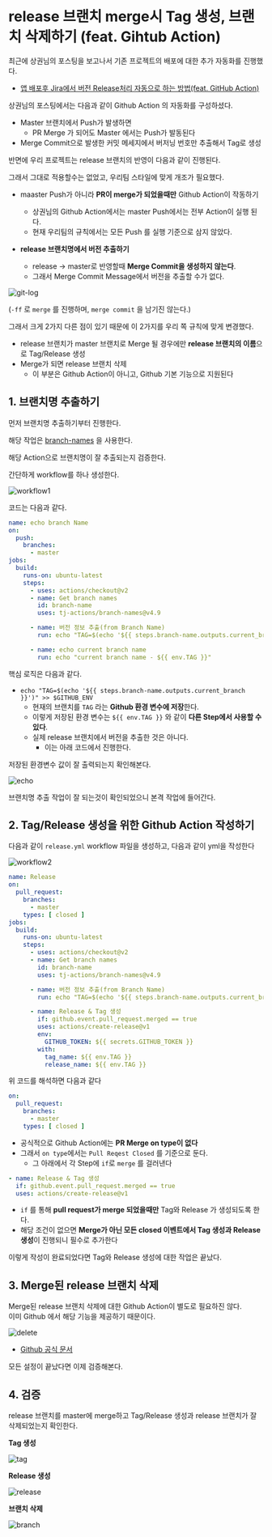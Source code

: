 # release 브랜치 merge시 Tag 생성, 브랜치 삭제하기 (feat. Gihtub Action)

최근에 상권님의 포스팅을 보고나서 기존 프로젝트의 배포에 대한 추가 자동화를 진행했다.  

* [앱 배포후 Jira에서 버전 Release처리 자동으로 하는 방법(feat. GitHub Action)](https://medium.com/prnd/%EC%95%B1-%EB%B0%B0%ED%8F%AC%ED%9B%84-jira%EC%97%90%EC%84%9C-%EB%B2%84%EC%A0%84-release%EC%B2%98%EB%A6%AC-%EC%9E%90%EB%8F%99%EC%9C%BC%EB%A1%9C-%ED%95%98%EB%8A%94-%EB%B0%A9%EB%B2%95-feat-github-action-ab4c4ecf437d)

상권님의 포스팅에서는 다음과 같이 Github Action 의 자동화를 구성하셨다.

* Master 브랜치에서 Push가 발생하면
  * PR Merge 가 되어도 Master 에서는 Push가 발동된다
* Merge Commit으로 발생한 커밋 메세지에서 버저닝 번호만 추출해서 Tag로 생성

반면에 우리 프로젝트는 release 브랜치의 반영이 다음과 같이 진행된다.  
  
그래서 그대로 적용할수는 없었고, 우리팀 스타일에 맞게 개조가 필요했다.

* maaster Push가 아니라 **PR이 merge가 되었을때만** Github Action이 작동하기
  * 상권님의 Github Action에서는 master Push에서는 전부 Action이 실행 된다.
  * 현재 우리팀의 규칙에서는 모든 Push 를 실행 기준으로 삼지 않았다.

* **release 브랜치명에서 버전 추출하기**
  * release -> master로 반영할때 **Merge Commit을 생성하지 않는다**.
  * 그래서 Merge Commit Message에서 버전을 추출할 수가 없다.

![git-log](./images/git-log.png)

(`-ff` 로 `merge` 를 진행하며, `merge commit` 을 남기진 않는다.)  
  
그래서 크게 2가지 다른 점이 있기 때문에 이 2가지를 우리 쪽 규칙에 맞게 변경했다.  

* release 브랜치가 master 브랜치로 Merge 될 경우에만 **release 브랜치의 이름**으로 Tag/Release 생성
* Merge가 되면 release 브랜치 삭제
  * 이 부분은 Github Action이 아니고, Github 기본 기능으로 지원된다

## 1. 브랜치명 추출하기

먼저 브랜치명 추출하기부터 진행한다.  
  
해당 작업은 [branch-names](https://github.com/marketplace/actions/branch-names) 을 사용한다.  
  
해당 Action으로 브랜치명이 잘 추출되는지 검증한다.  
  
간단하게 workflow를 하나 생성한다.

![workflow1](./images/workflow1.png)

코드는 다음과 같다.

```yml
name: echo branch Name
on:
  push:
    branches:
      - master
jobs:
  build:
    runs-on: ubuntu-latest
    steps:
      - uses: actions/checkout@v2
      - name: Get branch names
        id: branch-name
        uses: tj-actions/branch-names@v4.9

      - name: 버전 정보 추출(from Branch Name)
        run: echo "TAG=$(echo '${{ steps.branch-name.outputs.current_branch }}')" >> $GITHUB_ENV

      - name: echo current branch name
        run: echo "current branch name - ${{ env.TAG }}"
```

핵심 로직은 다음과 같다.

* `echo "TAG=$(echo '${{ steps.branch-name.outputs.current_branch }}')" >> $GITHUB_ENV`
  * 현재의 브랜치를 `TAG` 라는 **Github 환경 변수에 저장**한다.
  * 이렇게 저장된 환경 변수는 `${{ env.TAG }}` 와 같이 **다른 Step에서 사용할 수 있다**.
  * 실제 release 브랜치에서 버전을 추출한 것은 아니다.
    * 이는 아래 코드에서 진행한다.

저장된 환경변수 값이 잘 출력되는지 확인해본다.

![echo](./images/echo.png)

브랜치명 추출 작업이 잘 되는것이 확인되었으니 본격 작업에 들어간다.

## 2. Tag/Release 생성을 위한 Github Action 작성하기

다음과 같이 `release.yml` workflow 파일을 생성하고, 다음과 같이 yml을 작성한다

![workflow2](./images/workflow2.png)

```yml
name: Release
on:
  pull_request:
    branches:
      - master
    types: [ closed ]
jobs:
  build:
    runs-on: ubuntu-latest
    steps:
      - uses: actions/checkout@v2
      - name: Get branch names
        id: branch-name
        uses: tj-actions/branch-names@v4.9

      - name: 버전 정보 추출(from Branch Name)
        run: echo "TAG=$(echo '${{ steps.branch-name.outputs.current_branch }}' | egrep -o '[0-9]{1,3}\.[0-9]{1,3}\.[0-9]{1,3}')" >> $GITHUB_ENV

      - name: Release & Tag 생성
        if: github.event.pull_request.merged == true
        uses: actions/create-release@v1
        env:
          GITHUB_TOKEN: ${{ secrets.GITHUB_TOKEN }}
        with:
          tag_name: ${{ env.TAG }}
          release_name: ${{ env.TAG }}
```

위 코드를 해석하면 다음과 같다

```yml
on:
  pull_request:
    branches:
      - master
    types: [ closed ]
```

* 공식적으로 Github Action에는 **PR Merge on type이 없다**
* 그래서 `on type`에서는 `Pull Reqest Closed` 를 기준으로 둔다.
  * 그 아래에서 각 Step에 `if`로 `merge` 를 걸러낸다

```yml
- name: Release & Tag 생성
  if: github.event.pull_request.merged == true
  uses: actions/create-release@v1
```

* `if` 를 통해 **pull request가 merge 되었을때만** Tag와 Release 가 생성되도록 한다.
* 해당 조건이 없으면 **Merge가 아닌 모든 closed 이벤트에서 Tag 생성과 Release 생성**이 진행되니 필수로 추가한다

이렇게 작성이 완료되었다면 Tag와 Release 생성에 대한 작업은 끝났다.

## 3. Merge된 release 브랜치 삭제

Merge된 release 브랜치 삭제에 대한 Github Action이 별도로 필요하진 않다.  
이미 Github 에서 해당 기능을 제공하기 때문이다.

![delete](./images/delete.png)

* [Github 공식 문서](https://docs.github.com/en/repositories/configuring-branches-and-merges-in-your-repository/configuring-pull-request-merges/managing-the-automatic-deletion-of-branches)

모든 설정이 끝났다면 이제 검증해본다.

## 4. 검증

release 브랜치를 master에 merge하고 Tag/Release 생성과 release 브랜치가 잘 삭제되었는지 확인한다.

**Tag 생성**

![tag](./images/tag.png)

**Release 생성**

![release](./images/release.png)

**브랜치 삭제**

![branch](./images/branch.png)




